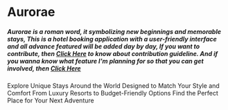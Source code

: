 # Aurorae

##### Aurorae is a roman word, it symbolizing new beginnings and memorable stays, This is a hotel booking application with a user-friendly interface and all advance featured will be added day by day, If you want to contribute, then [Click Here](https://github.com/yeasin2002/Furniture-world/blob/main/CONTRIBUTION.md) to know about contribution guideline. And if you wanna know what feature I'm planning for so that you can get involved, then [Click Here](https://github.com/yeasin2002/Furniture-world/blob/main/Project-plan.md)

Explore Unique Stays Around the World Designed to Match Your Style and Comfort From Luxury Resorts to Budget-Friendly Options Find the Perfect Place for Your Next Adventure


